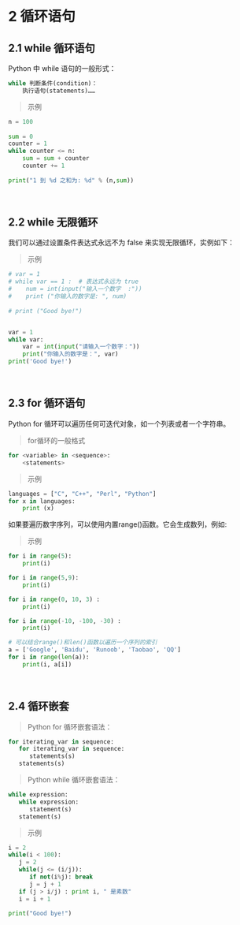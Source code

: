 
&emsp;
# 2 循环语句
## 2.1 while 循环语句
Python 中 while 语句的一般形式：
```python
while 判断条件(condition)：
    执行语句(statements)……
```
>示例
```python
n = 100
 
sum = 0
counter = 1
while counter <= n:
    sum = sum + counter
    counter += 1
 
print("1 到 %d 之和为: %d" % (n,sum))
```
&emsp;
## 2.2 while 无限循环
我们可以通过设置条件表达式永远不为 false 来实现无限循环，实例如下：

>示例
```python
# var = 1
# while var == 1 :  # 表达式永远为 true
#    num = int(input("输入一个数字  :"))
#    print ("你输入的数字是: ", num)
 
# print ("Good bye!")


var = 1
while var:
    var = int(input("请输入一个数字："))
    print("你输入的数字是：", var)
print('Good bye!')
```

&emsp;
## 2.3 for 循环语句
Python for 循环可以遍历任何可迭代对象，如一个列表或者一个字符串。

>for循环的一般格式
```python
for <variable> in <sequence>:
    <statements>
```
>示例
```python
languages = ["C", "C++", "Perl", "Python"] 
for x in languages:
    print (x)
```
如果要遍历数字序列，可以使用内置range()函数。它会生成数列，例如:

>示例
```python
for i in range(5):
    print(i)

for i in range(5,9):
    print(i)

for i in range(0, 10, 3) :
    print(i)

for i in range(-10, -100, -30) :
    print(i)

# 可以结合range()和len()函数以遍历一个序列的索引
a = ['Google', 'Baidu', 'Runoob', 'Taobao', 'QQ']
for i in range(len(a)):
    print(i, a[i])
```
&emsp;
## 2.4 循环嵌套
>Python for 循环嵌套语法：
```python
for iterating_var in sequence:
   for iterating_var in sequence:
      statements(s)
   statements(s)
```
>Python while 循环嵌套语法：
```python
while expression:
   while expression:
      statement(s)
   statement(s)
```

>示例
```python
i = 2
while(i < 100):
   j = 2
   while(j <= (i/j)):
      if not(i%j): break
      j = j + 1
   if (j > i/j) : print i, " 是素数"
   i = i + 1
 
print("Good bye!")
```

